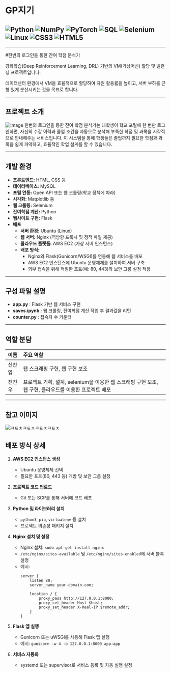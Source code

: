 # GP지기

![Python](https://img.shields.io/badge/Python-3776AB?style=for-the-badge&logo=python&logoColor=white)
![NumPy](https://img.shields.io/badge/numpy-013243?style=for-the-badge&logo=numpy&logoColor=white)
![PyTorch](https://img.shields.io/badge/pytorch-EE4C2C?style=for-the-badge&logo=pytorch&logoColor=white)
![SQL](https://img.shields.io/badge/SQL-4479A1?style=for-the-badge&logo=postgresql&logoColor=white)
![Selenium](https://img.shields.io/badge/Selenium-43B02A?style=for-the-badge&logo=selenium&logoColor=white)
![Linux](https://img.shields.io/badge/Linux-FCC624?style=for-the-badge&logo=linux&logoColor=black)
![CSS3](https://img.shields.io/badge/CSS3-1572B6?style=for-the-badge&logo=css3&logoColor=white)
![HTML5](https://img.shields.io/badge/HTML5-E34F26?style=for-the-badge&logo=html5&logoColor=white)
---

---

#한번의 로그인을 통한 잔여 학점 분석기

강화학습(Deep Reinforcement Learning, DRL) 기반의 VM(가상머신) 할당 및 밸런싱 프로젝트입니다.

데이터센터 환경에서 VM을 효율적으로 할당하여 자원 활용률을 높이고, 서버 부하를 균형 있게 분산시키는 것을 목표로 합니다.

---

## 프로젝트 소개

![image](https://user-images.githubusercontent.com/54899906/121851316-ecca5100-cd28-11eb-89a1-9d062eae09d5.png)
한번의 로그인을 통한 잔여 학점 분석기는 대학생이 학교 포털에 한 번만 로그인하면, 자신의 수강 이력과 졸업 조건을 자동으로 분석해 부족한 학점 및 과목을 시각적으로 안내해주는 서비스입니다. 
이 시스템을 통해 학생들은 졸업까지 필요한 학점과 과목을 쉽게 파악하고, 효율적인 학업 설계를 할 수 있습니다.

---

## 개발 환경

- **프론트엔드:** HTML, CSS 등
- **데이터베이스:** MySQL
- **포털 연동:** Open API 또는 웹 크롤링(학교 정책에 따라)
- **시각화:** Matplotlib 등
- **웹 크롤링:** Selenium
- **잔여학점 계산:** Python
- **웹사이트 구현:** Flask
- **배포**
    - **서버 환경:** Ubuntu (Linux)
    - **웹 서버:** Nginx (역방향 프록시 및 정적 파일 제공)
    - **클라우드 플랫폼:** AWS EC2 (가상 서버 인스턴스)
    - **배포 방식:**
        - Nginx와 Flask(Gunicorn/WSGI)를 연동해 웹 서비스를 배포
        - AWS EC2 인스턴스에 Ubuntu 운영체제를 설치하여 서버 구축
        - 외부 접속을 위해 적절한 포트(예: 80, 443)와 보안 그룹 설정 적용

---

## 구성 파일 설명

- **app.py** : Flask 기반 웹 서비스 구현
- **saves.ipynb** : 웹 크롤링, 잔여학점 계산 작업 후 결과값을 리턴
- **counter.py** : 접속자 수 카운터

---
## 역할 분담

| 이름 | 주요 역할 |
| :-- | :-- |
| 신찬엽 | 웹 스크래핑 구현, 웹 구현 보조 |
| 전진우 | 프로젝트 기획, 설계, selenium을 이용한 웹 스크래핑 구현 보조,  웹 구현, 클라우드를 이용한 프로젝트 배포|
---

## 참고 이미지

![ㅋㅌㅊㅋㅌㅊㅋㅌㅊㅋㅌㅊ](https://github.com/user-attachments/assets/e8972f53-7bc8-4bf0-af3c-0cded6e08249)

## 배포 방식 상세

1. **AWS EC2 인스턴스 생성**
   - Ubuntu 운영체제 선택
   - 필요한 포트(80, 443 등) 개방 및 보안 그룹 설정

2. **프로젝트 코드 업로드**
   - Git 또는 SCP를 통해 서버에 코드 배포

3. **Python 및 라이브러리 설치**
   - `python3`, `pip`, `virtualenv` 등 설치
   - 프로젝트 의존성 패키지 설치

4. **Nginx 설치 및 설정**
   - Nginx 설치: `sudo apt-get install nginx`
   - `/etc/nginx/sites-available` 및 `/etc/nginx/sites-enabled`에 서버 블록 설정
   - 예시:
     ```
     server {
         listen 80;
         server_name your-domain.com;

         location / {
             proxy_pass http://127.0.0.1:8000;
             proxy_set_header Host $host;
             proxy_set_header X-Real-IP $remote_addr;
         }
     }
     ```

5. **Flask 앱 실행**
   - Gunicorn 또는 uWSGI를 사용해 Flask 앱 실행
   - 예시: `gunicorn -w 4 -b 127.0.0.1:8000 app:app`

6. **서비스 자동화**
   - systemd 또는 supervisor로 서비스 등록 및 자동 실행 설정
